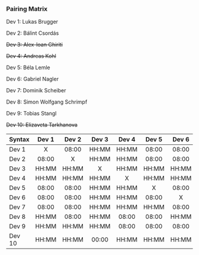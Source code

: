 ### Pairing Matrix
Dev 1: Lukas Brugger

Dev 2: Bálint Csordás

~~Dev 3: Alex-Ioan Ghiriti~~

~~Dev 4: Andreas Kohl~~

Dev 5: Béla Lemle

Dev 6: Gabriel Nagler

Dev 7: Dominik Scheiber

Dev 8: Simon Wolfgang Schrimpf

Dev 9: Tobias Stangl

~~Dev 10: Elizaveta Tarkhanova~~


| Syntax      | Dev 1   	  | Dev 2   	  | Dev 3       | Dev 4       | Dev 5   	  | Dev 6   	  | Dev 7   	  | Dev 8   	  | Dev 9   	  | Dev 10      |
| :---        |    :----:   |    :----:   |    :----:   |    :----:   |    :----:   |    :----:   |    :----:   |    :----:   |    :----:   |    :----:   |
| Dev 1       | X           | 08:00       | HH:MM       | HH:MM       | 08:00       | 08:00       | 08:00       | HH:MM       | HH:MM       | HH:MM       |
| Dev 2       | 08:00       | X           | HH:MM       | HH:MM       | 08:00       | 08:00       | 08:00       | 08:00       | HH:MM       | HH:MM       |
| Dev 3       | HH:MM       | HH:MM       | X           | HH:MM       | HH:MM       | HH:MM       | HH:MM       | HH:MM       | HH:MM       | 00:00       |
| Dev 4       | HH:MM       | HH:MM       | HH:MM       | X           | HH:MM       | HH:MM       | HH:MM       | 08:00       | 08:00       | HH:MM       |
| Dev 5       | 08:00       | 08:00       | HH:MM       | HH:MM       | X           | 08:00       | HH:MM       | 08:00       | 08:00       | HH:MM       |
| Dev 6       | 08:00       | 08:00       | HH:MM       | HH:MM       | 08:00       | X           | 08:00       | HH:MM       | 08:00       | HH:MM       |
| Dev 7       | 08:00       | 08:00       | HH:MM       | HH:MM       | HH:MM       | 08:00       | X           | HH:MM       | 08:00       | HH:MM       |
| Dev 8       | HH:MM       | 08:00       | HH:MM       | 08:00       | 08:00       | HH:MM       | HH:MM       | 08:00       | 08:00       | HH:MM       |
| Dev 9       | HH:MM       | HH:MM       | HH:MM       | 08:00       | 08:00       | 08:00       | 08:00       | 08:00       | 08:00       | HH:MM       |
| Dev 10      | HH:MM       | HH:MM       | 00:00       | HH:MM       | HH:MM       | HH:MM       | HH:MM       | HH:MM       | HH:MM       | X           |
